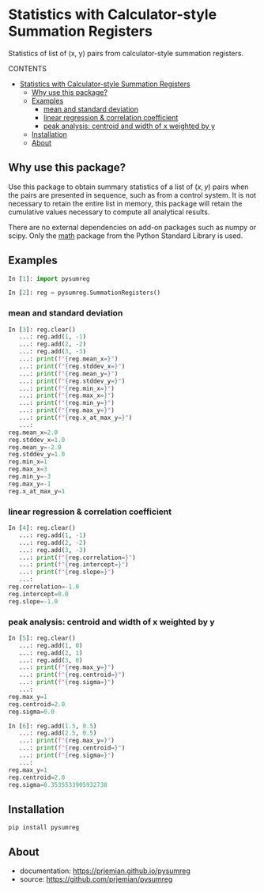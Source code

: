 # Statistics with Calculator-style Summation Registers

Statistics of list of (x, y) pairs from calculator-style summation registers.

CONTENTS

- [Statistics with Calculator-style Summation Registers](#statistics-with-calculator-style-summation-registers)
  - [Why use this package?](#why-use-this-package)
  - [Examples](#examples)
    - [mean and standard deviation](#mean-and-standard-deviation)
    - [linear regression \& correlation coefficient](#linear-regression--correlation-coefficient)
    - [peak analysis: centroid and width of x weighted by y](#peak-analysis-centroid-and-width-of-x-weighted-by-y)
  - [Installation](#installation)
  - [About](#about)

## Why use this package?

Use this package to obtain summary statistics of a list of $(x, y)$ pairs when
the pairs are presented in sequence, such as from a control system.  It is not
necessary to retain the entire list in memory, this package will retain the
cumulative values necessary to compute all analytical results.

There are no external dependencies on add-on packages such as numpy or
scipy.  Only the [math](https://docs.python.org/3/library/math.html) package
from the Python Standard Library is used.

## Examples

```python
In [1]: import pysumreg

In [2]: reg = pysumreg.SummationRegisters()
```

### mean and standard deviation

```python
In [3]: reg.clear()
   ...: reg.add(1, -1)
   ...: reg.add(2, -2)
   ...: reg.add(3, -3)
   ...: print(f"{reg.mean_x=}")
   ...: print(f"{reg.stddev_x=}")
   ...: print(f"{reg.mean_y=}")
   ...: print(f"{reg.stddev_y=}")
   ...: print(f"{reg.min_x=}")
   ...: print(f"{reg.max_x=}")
   ...: print(f"{reg.min_y=}")
   ...: print(f"{reg.max_y=}")
   ...: print(f"{reg.x_at_max_y=}")
   ...: 
reg.mean_x=2.0
reg.stddev_x=1.0
reg.mean_y=-2.0
reg.stddev_y=1.0
reg.min_x=1
reg.max_x=3
reg.min_y=-3
reg.max_y=-1
reg.x_at_max_y=1
```

### linear regression & correlation coefficient

```python
In [4]: reg.clear()
   ...: reg.add(1, -1)
   ...: reg.add(2, -2)
   ...: reg.add(3, -3)
   ...: print(f"{reg.correlation=}")
   ...: print(f"{reg.intercept=}")
   ...: print(f"{reg.slope=}")
   ...: 
reg.correlation=-1.0
reg.intercept=0.0
reg.slope=-1.0
```

### peak analysis: centroid and width of x weighted by y

```python
In [5]: reg.clear()
   ...: reg.add(1, 0)
   ...: reg.add(2, 1)
   ...: reg.add(3, 0)
   ...: print(f"{reg.max_y=}")
   ...: print(f"{reg.centroid=}")
   ...: print(f"{reg.sigma=}")
   ...: 
reg.max_y=1
reg.centroid=2.0
reg.sigma=0.0

In [6]: reg.add(1.5, 0.5)
   ...: reg.add(2.5, 0.5)
   ...: print(f"{reg.max_y=}")
   ...: print(f"{reg.centroid=}")
   ...: print(f"{reg.sigma=}")
   ...: 
reg.max_y=1
reg.centroid=2.0
reg.sigma=0.3535533905932738
```

## Installation

`pip install pysumreg`

## About

- documentation:
    https://prjemian.github.io/pysumreg
- source:
    https://github.com/prjemian/pysumreg
